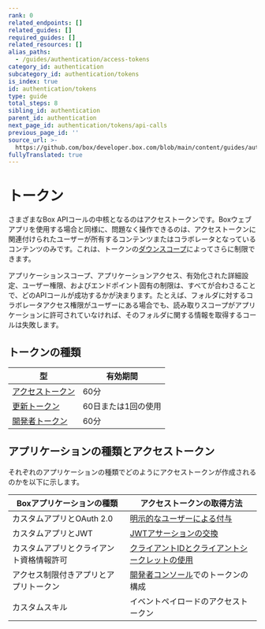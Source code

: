 ```yaml
---
rank: 0
related_endpoints: []
related_guides: []
required_guides: []
related_resources: []
alias_paths:
  - /guides/authentication/access-tokens
category_id: authentication
subcategory_id: authentication/tokens
is_index: true
id: authentication/tokens
type: guide
total_steps: 8
sibling_id: authentication
parent_id: authentication
next_page_id: authentication/tokens/api-calls
previous_page_id: ''
source_url: >-
  https://github.com/box/developer.box.com/blob/main/content/guides/authentication/tokens/index.md
fullyTranslated: true
---
```

# トークン

さまざまなBox APIコールの中核となるのはアクセストークンです。Boxウェブアプリを使用する場合と同様に、問題なく操作できるのは、アクセストークンに関連付けられたユーザーが所有するコンテンツまたはコラボレータとなっているコンテンツのみです。これは、トークンの[ダウンスコープ][ds]によってさらに制限できます。

<Message warning>

アプリケーションスコープ、アプリケーションアクセス、有効化された詳細設定、ユーザー権限、およびエンドポイント固有の制限は、すべてが合わさることで、どのAPIコールが成功するかが決まります。たとえば、フォルダに対するコラボレータアクセス権限がユーザーにある場合でも、読み取りスコープがアプリケーションに許可されていなければ、そのフォルダに関する情報を取得するコールは失敗します。

</Message>

## トークンの種類

| 型              | 有効期間        |
| -------------- | ----------- |
| [アクセストークン][at] | 60分         |
| [更新トークン][rt]   | 60日または1回の使用 |
| [開発者トークン][dt]  | 60分         |

## アプリケーションの種類とアクセストークン

それぞれのアプリケーションの種類でどのようにアクセストークンが作成されるのかを以下に示します。

| Boxアプリケーションの種類       | アクセストークンの取得方法                          |
| -------------------- | -------------------------------------- |
| カスタムアプリとOAuth 2.0    | [明示的なユーザーによる付与][oauth2-with-sdk]       |
| カスタムアプリとJWT          | [JWTアサーションの交換][jwt-with-sdk]           |
| カスタムアプリとクライアント資格情報許可 | [クライアントIDとクライアントシークレットの使用][clientcred] |
| アクセス制限付きアプリとアプリトークン  | [開発者コンソール][devcon]でのトークンの構成            |
| カスタムスキル              | イベントペイロードのアクセストークン                     |

[jwt-with-sdk]: g://authentication/oauth2/without-sdk

[oauth2-with-sdk]: g://authentication/oauth2/without-sdk

[devcon]: https://app.box.com/developers/console

[clientcred]: g://authentication/client-credentials

[ds]: g://authentication/tokens/downscope

[at]: g://authentication/tokens/access-tokens

[rt]: g://authentication/tokens/refresh

[dt]: g://authentication/tokens/developer-tokens
